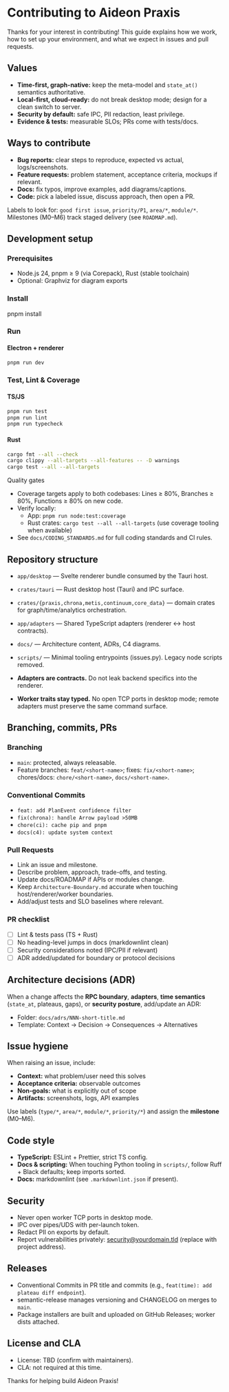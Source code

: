 # Contributing to Aideon Praxis

Thanks for your interest in contributing! This guide explains how we work, how to set up your
environment, and what we expect in issues and pull requests.

## Values

- **Time-first, graph-native:** keep the meta-model and `state_at()` semantics authoritative.
- **Local-first, cloud-ready:** do not break desktop mode; design for a clean switch to server.
- **Security by default:** safe IPC, PII redaction, least privilege.
- **Evidence & tests:** measurable SLOs; PRs come with tests/docs.

## Ways to contribute

- **Bug reports:** clear steps to reproduce, expected vs actual, logs/screenshots.
- **Feature requests:** problem statement, acceptance criteria, mockups if relevant.
- **Docs:** fix typos, improve examples, add diagrams/captions.
- **Code:** pick a labeled issue, discuss approach, then open a PR.

Labels to look for: `good first issue`, `priority/P1`, `area/*`, `module/*`. Milestones (M0–M6)
track staged delivery (see `ROADMAP.md`).

## Development setup

### Prerequisites

- Node.js 24, pnpm ≥ 9 (via Corepack), Rust (stable toolchain)
- Optional: Graphviz for diagram exports

### Install

pnpm install

### Run

#### Electron + renderer

```bash
pnpm run dev
```

### Test, Lint & Coverage

#### TS/JS

```bash
pnpm run test
pnpm run lint
pnpm run typecheck
```

#### Rust

```bash
cargo fmt --all --check
cargo clippy --all-targets --all-features -- -D warnings
cargo test --all --all-targets
```

Quality gates

- Coverage targets apply to both codebases: Lines ≥ 80%, Branches ≥ 80%, Functions ≥ 80% on new code.
- Verify locally:
  - App: `pnpm run node:test:coverage`
  - Rust crates: `cargo test --all --all-targets` (use coverage tooling when available)
- See `docs/CODING_STANDARDS.md` for full coding standards and CI rules.

## Repository structure

- `app/desktop` — Svelte renderer bundle consumed by the Tauri host.
- `crates/tauri` — Rust desktop host (Tauri) and IPC surface.
- `crates/{praxis,chrona,metis,continuum,core_data}` — domain crates for graph/time/analytics orchestration.
- `app/adapters` — Shared TypeScript adapters (renderer ↔ host contracts).
- `docs/` — Architecture content, ADRs, C4 diagrams.
- `scripts/` — Minimal tooling entrypoints (issues.py). Legacy node scripts removed.

- **Adapters are contracts.** Do not leak backend specifics into the renderer.
- **Worker traits stay typed.** No open TCP ports in desktop mode; remote adapters must preserve the same command surface.

## Branching, commits, PRs

### Branching

- `main`: protected, always releasable.
- Feature branches: `feat/<short-name>`; fixes: `fix/<short-name>`; chores/docs:
  `chore/<short-name>`, `docs/<short-name>`.

### Conventional Commits

- `feat: add PlanEvent confidence filter`
- `fix(chrona): handle Arrow payload >50MB`
- `chore(ci): cache pip and pnpm`
- `docs(c4): update system context`

### Pull Requests

- Link an issue and milestone.
- Describe problem, approach, trade-offs, and testing.
- Update docs/ROADMAP if APIs or modules change.
- Keep `Architecture-Boundary.md` accurate when touching host/renderer/worker boundaries.
- Add/adjust tests and SLO baselines where relevant.

### PR checklist

- [ ] Lint & tests pass (TS + Rust)
- [ ] No heading-level jumps in docs (markdownlint clean)
- [ ] Security considerations noted (IPC/PII if relevant)
- [ ] ADR added/updated for boundary or protocol decisions

## Architecture decisions (ADR)

When a change affects the **RPC boundary**, **adapters**, **time semantics** (`state_at`, plateaus,
gaps), or **security posture**, add/update an ADR:

- Folder: `docs/adrs/NNN-short-title.md`
- Template: Context → Decision → Consequences → Alternatives

## Issue hygiene

When raising an issue, include:

- **Context:** what problem/user need this solves
- **Acceptance criteria:** observable outcomes
- **Non-goals:** what is explicitly out of scope
- **Artifacts:** screenshots, logs, API examples

Use labels (`type/*`, `area/*`, `module/*`, `priority/*`) and assign the **milestone** (M0–M6).

## Code style

- **TypeScript:** ESLint + Prettier, strict TS config.
- **Docs & scripting:** When touching Python tooling in `scripts/`, follow Ruff + Black defaults; keep imports sorted.
- **Docs:** markdownlint (see `.markdownlint.json` if present).

## Security

- Never open worker TCP ports in desktop mode.
- IPC over pipes/UDS with per-launch token.
- Redact PII on exports by default.
- Report vulnerabilities privately: <security@yourdomain.tld> (replace with project address).

## Releases

- Conventional Commits in PR title and commits (e.g., `feat(time): add plateau diff endpoint`).
- semantic-release manages versioning and CHANGELOG on merges to `main`.
- Package installers are built and uploaded on GitHub Releases; worker dists attached.

## License and CLA

- License: TBD (confirm with maintainers).
- CLA: not required at this time.

Thanks for helping build Aideon Praxis!
